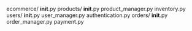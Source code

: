 ecommerce/
    __init__.py
    products/
        __init__.py
        product_manager.py
        inventory.py
    users/
        __init__.py
        user_manager.py
        authentication.py
    orders/
        __init__.py
        order_manager.py
        payment.py
